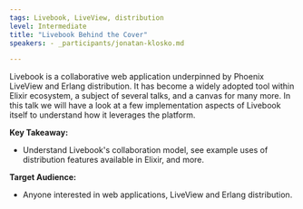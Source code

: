 ```yaml
---
tags: Livebook, LiveView, distribution
level: Intermediate
title: "Livebook Behind the Cover"
speakers: - _participants/jonatan-klosko.md

---
```

Livebook is a collaborative web application underpinned by Phoenix LiveView and Erlang distribution. It has become a widely adopted tool within Elixir ecosystem, a subject of several talks, and a canvas for many more. In this talk we will have a look at a few implementation aspects of Livebook itself to understand how it leverages the platform.

**Key Takeaway:**
- Understand Livebook's collaboration model, see example uses of distribution features available in Elixir, and more.

**Target Audience:**
- Anyone interested in web applications, LiveView and Erlang distribution.

